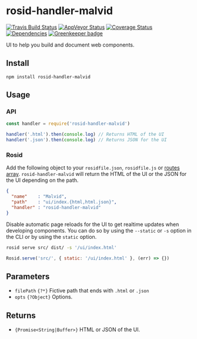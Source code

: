 # rosid-handler-malvid

[![Travis Build Status](https://travis-ci.org/Malvid/rosid-handler-malvid.svg?branch=master)](https://travis-ci.org/Malvid/rosid-handler-malvid) [![AppVeyor Status](https://ci.appveyor.com/api/projects/status/6fxwnrdhoh7xw9n1?svg=true)](https://ci.appveyor.com/project/electerious/rosid-handler-malvid) [![Coverage Status](https://coveralls.io/repos/github/comwrap/rosid-handler-malvid/badge.svg?branch=master)](https://coveralls.io/github/comwrap/rosid-handler-malvid?branch=master)  [![Dependencies](https://david-dm.org/comwrap/rosid-handler-malvid.svg)](https://david-dm.org/comwrap/rosid-handler-malvid#info=dependencies) [![Greenkeeper badge](https://badges.greenkeeper.io/Malvid/rosid-handler-malvid.svg)](https://greenkeeper.io/)

UI to help you build and document web components.

## Install

```
npm install rosid-handler-malvid
```

## Usage

### API

```js
const handler = require('rosid-handler-malvid')

handler('.html').then(console.log) // Returns HTML of the UI
handler('.json').then(console.log) // Returns JSON for the UI
```

### Rosid

Add the following object to your `rosidfile.json`, `rosidfile.js` or [routes array](https://github.com/electerious/Rosid/blob/master/docs/Routes.md). `rosid-handler-malvid` will return the HTML of the UI or the JSON for the UI depending on the path.

```json
{
  "name"    : "Malvid",
  "path"    : "ui/index.{html,html.json}",
  "handler" : "rosid-handler-malvid"
}
```

Disable automatic page reloads for the UI to get realtime updates when developing components. You can do so by using the `--static` or `-s` option in the CLI or by using the `static` option.

```sh
rosid serve src/ dist/ -s '/ui/index.html'
```

```js
Rosid.serve('src/', { static: '/ui/index.html' }, (err) => {})
```

## Parameters

- `filePath` `{?*}` Fictive path that ends with `.html` or `.json`
- `opts` `{?Object}` Options.

## Returns

- `{Promise<String|Buffer>}` HTML or JSON of the UI.
